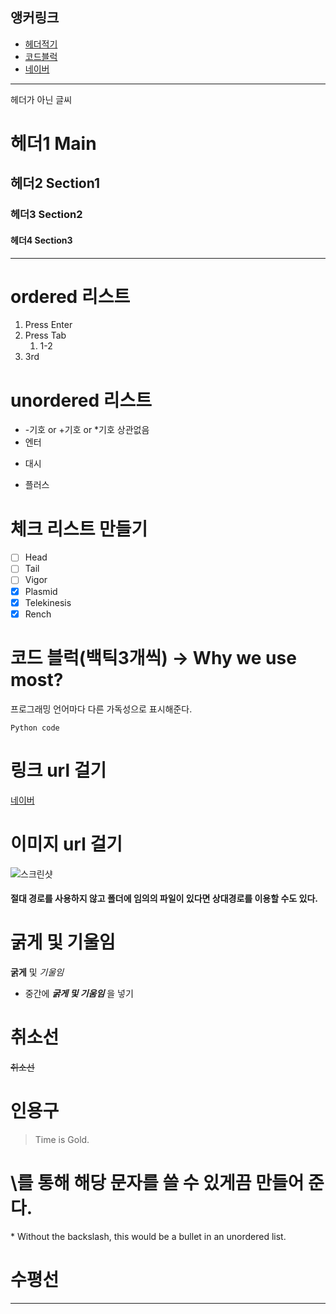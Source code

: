 ## 앵커링크

- [헤더적기](#헤더적기)
- [코드블럭](#코드블럭)
- [네이버](https://www.naver.com)

---

헤더가 아닌 글씨
# 헤더1 Main
## 헤더2 Section1
### 헤더3 Section2
#### 헤더4 Section3

---

# ordered 리스트
1. Press Enter
2. Press Tab
   1. 1-2
3. 3rd

# unordered 리스트
* -기호 or +기호 or *기호 상관없음
* 엔터
- 대시
+ 플러스

# 체크 리스트 만들기
- [ ] Head
- [ ] Tail
- [ ] Vigor
- [X] Plasmid
- [X] Telekinesis
- [X] Rench

# 코드 블럭(백틱3개씩) → Why we use most?
프로그래밍 언어마다 다른 가독성으로 표시해준다.

```
Python code

```

# 링크 url 걸기
[네이버](https://www.naver.com)

# 이미지 url 걸기

![스크린샷](https://cdn.theatlantic.com/thumbor/o8r6cWylohFvFbYD6a34Xm62JnA=/0x150:1600x1050/976x549/media/img/mt/2016/09/bioshock/original.jpg)

#### 절대 경로를 사용하지 않고 폴더에 임의의 파일이 있다면 상대경로를 이용할 수도 있다.

# 굵게 및 기울임
  **굵게** 및 *기울임*
- 중간에 ***굵게 및 기움임*** 을 넣기


# 취소선
~~취소선~~

# 인용구
> Time is Gold.

# \를 통해 해당 문자를 쓸 수 있게끔 만들어 준다.
\* Without the backslash, this would be a bullet in an unordered list.

# 수평선
---